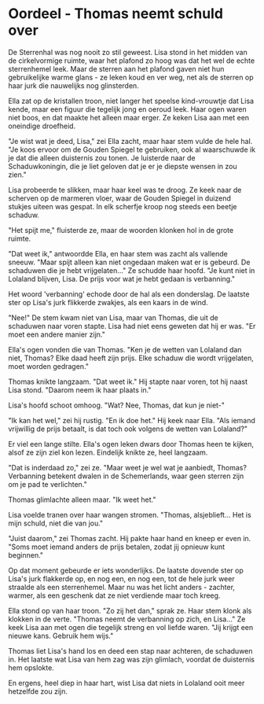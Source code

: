 # Oordeel - Thomas neemt schuld over
De Sterrenhal was nog nooit zo stil geweest. Lisa stond in het midden van de cirkelvormige ruimte, waar het plafond zo hoog was dat het wel de echte sterrenhemel leek. Maar de sterren aan het plafond gaven niet hun gebruikelijke warme glans - ze leken koud en ver weg, net als de sterren op haar jurk die nauwelijks nog glinsterden.

Ella zat op de kristallen troon, niet langer het speelse kind-vrouwtje dat Lisa kende, maar een figuur die tegelijk jong en oeroud leek. Haar ogen waren niet boos, en dat maakte het alleen maar erger. Ze keken Lisa aan met een oneindige droefheid.

"Je wist wat je deed, Lisa," zei Ella zacht, maar haar stem vulde de hele hal. "Je koos ervoor om de Gouden Spiegel te gebruiken, ook al waarschuwde ik je dat die alleen duisternis zou tonen. Je luisterde naar de Schaduwkoningin, die je liet geloven dat je er je diepste wensen in zou zien."

Lisa probeerde te slikken, maar haar keel was te droog. Ze keek naar de scherven op de marmeren vloer, waar de Gouden Spiegel in duizend stukjes uiteen was gespat. In elk scherfje kroop nog steeds een beetje schaduw.

"Het spijt me," fluisterde ze, maar de woorden klonken hol in de grote ruimte.

"Dat weet ik," antwoordde Ella, en haar stem was zacht als vallende sneeuw. "Maar spijt alleen kan niet ongedaan maken wat er is gebeurd. De schaduwen die je hebt vrijgelaten..." Ze schudde haar hoofd. "Je kunt niet in Lolaland blijven, Lisa. De prijs voor wat je hebt gedaan is verbanning."

Het woord 'verbanning' echode door de hal als een donderslag. De laatste ster op Lisa's jurk flikkerde zwakjes, als een kaars in de wind.

"Nee!" De stem kwam niet van Lisa, maar van Thomas, die uit de schaduwen naar voren stapte. Lisa had niet eens geweten dat hij er was. "Er moet een andere manier zijn."

Ella's ogen vonden die van Thomas. "Ken je de wetten van Lolaland dan niet, Thomas? Elke daad heeft zijn prijs. Elke schaduw die wordt vrijgelaten, moet worden gedragen."

Thomas knikte langzaam. "Dat weet ik." Hij stapte naar voren, tot hij naast Lisa stond. "Daarom neem ik haar plaats in."

Lisa's hoofd schoot omhoog. "Wat? Nee, Thomas, dat kun je niet-"

"Ik kan het wel," zei hij rustig. "En ik doe het." Hij keek naar Ella. "Als iemand vrijwillig de prijs betaalt, is dat toch ook volgens de wetten van Lolaland?"

Er viel een lange stilte. Ella's ogen leken dwars door Thomas heen te kijken, alsof ze zijn ziel kon lezen. Eindelijk knikte ze, heel langzaam.

"Dat is inderdaad zo," zei ze. "Maar weet je wel wat je aanbiedt, Thomas? Verbanning betekent dwalen in de Schemerlands, waar geen sterren zijn om je pad te verlichten."

Thomas glimlachte alleen maar. "Ik weet het."

Lisa voelde tranen over haar wangen stromen. "Thomas, alsjeblieft... Het is mijn schuld, niet die van jou."

"Juist daarom," zei Thomas zacht. Hij pakte haar hand en kneep er even in. "Soms moet iemand anders de prijs betalen, zodat jij opnieuw kunt beginnen."

Op dat moment gebeurde er iets wonderlijks. De laatste dovende ster op Lisa's jurk flakkerde op, en nog een, en nog een, tot de hele jurk weer straalde als een sterrenhemel. Maar nu was het licht anders - zachter, warmer, als een geschenk dat ze niet verdiende maar toch kreeg.

Ella stond op van haar troon. "Zo zij het dan," sprak ze. Haar stem klonk als klokken in de verte. "Thomas neemt de verbanning op zich, en Lisa..." Ze keek Lisa aan met ogen die tegelijk streng en vol liefde waren. "Jij krijgt een nieuwe kans. Gebruik hem wijs."

Thomas liet Lisa's hand los en deed een stap naar achteren, de schaduwen in. Het laatste wat Lisa van hem zag was zijn glimlach, voordat de duisternis hem opslokte.

En ergens, heel diep in haar hart, wist Lisa dat niets in Lolaland ooit meer hetzelfde zou zijn.
